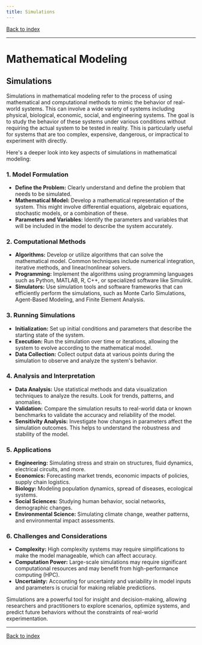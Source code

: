 ```yaml
---
title: Simulations
---
```


[Back to index](index.html)

---
# Mathematical Modeling
## Simulations

Simulations in mathematical modeling refer to the process of using mathematical and computational methods to mimic the behavior of real-world systems. This can involve a wide variety of systems including physical, biological, economic, social, and engineering systems. The goal is to study the behavior of these systems under various conditions without requiring the actual system to be tested in reality. This is particularly useful for systems that are too complex, expensive, dangerous, or impractical to experiment with directly.

Here's a deeper look into key aspects of simulations in mathematical modeling:

### 1. **Model Formulation**
   - **Define the Problem:** Clearly understand and define the problem that needs to be simulated.
   - **Mathematical Model:** Develop a mathematical representation of the system. This might involve differential equations, algebraic equations, stochastic models, or a combination of these.
   - **Parameters and Variables:** Identify the parameters and variables that will be included in the model to describe the system accurately.

### 2. **Computational Methods**
   - **Algorithms:** Develop or utilize algorithms that can solve the mathematical model. Common techniques include numerical integration, iterative methods, and linear/nonlinear solvers.
   - **Programming:** Implement the algorithms using programming languages such as Python, MATLAB, R, C++, or specialized software like Simulink.
   - **Simulators:** Use simulation tools and software frameworks that can efficiently perform the simulations, such as Monte Carlo Simulations, Agent-Based Modeling, and Finite Element Analysis.

### 3. **Running Simulations**
   - **Initialization:** Set up initial conditions and parameters that describe the starting state of the system.
   - **Execution:** Run the simulation over time or iterations, allowing the system to evolve according to the mathematical model.
   - **Data Collection:** Collect output data at various points during the simulation to observe and analyze the system's behavior.

### 4. **Analysis and Interpretation**
   - **Data Analysis:** Use statistical methods and data visualization techniques to analyze the results. Look for trends, patterns, and anomalies.
   - **Validation:** Compare the simulation results to real-world data or known benchmarks to validate the accuracy and reliability of the model.
   - **Sensitivity Analysis:** Investigate how changes in parameters affect the simulation outcomes. This helps to understand the robustness and stability of the model.

### 5. **Applications**
   - **Engineering:** Simulating stress and strain on structures, fluid dynamics, electrical circuits, and more.
   - **Economics:** Forecasting market trends, economic impacts of policies, supply chain logistics.
   - **Biology:** Modeling population dynamics, spread of diseases, ecological systems.
   - **Social Sciences:** Studying human behavior, social networks, demographic changes.
   - **Environmental Science:** Simulating climate change, weather patterns, and environmental impact assessments.

### 6. **Challenges and Considerations**
   - **Complexity:** High complexity systems may require simplifications to make the model manageable, which can affect accuracy.
   - **Computation Power:** Large-scale simulations may require significant computational resources and may benefit from high-performance computing (HPC).
   - **Uncertainty:** Accounting for uncertainty and variability in model inputs and parameters is crucial for making reliable predictions.

Simulations are a powerful tool for insight and decision-making, allowing researchers and practitioners to explore scenarios, optimize systems, and predict future behaviors without the constraints of real-world experimentation.

---
[Back to index](index.html)
